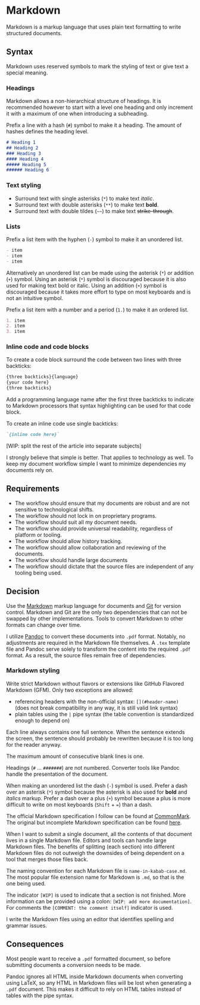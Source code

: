 # Markdown

Markdown is a markup language that uses plain text formatting to write structured documents.

## Syntax

Markdown uses reserved symbols to mark the styling of text or give text a special meaning.

### Headings

Markdown allows a non-hierarchical structure of headings.
It is recommended however to start with a level one heading and only increment it with a maximum of one when introducing a subheading.

Prefix a line with a hash (`#`) symbol to make it a heading.
The amount of hashes defines the heading level.

```md
# Heading 1
## Heading 2
### Heading 3
#### Heading 4
##### Heading 5
###### Heading 6
```

### Text styling

- Surround text with single asterisks (`*`) to make text *italic*.
- Surround text with double asterisks (`**`) to make text **bold**.
- Surround text with double tildes (`~~`) to make text ~~strike-through~~.


### Lists

Prefix a list item with the hyphen (`-`) symbol to make it an unordered list.

```md
- item
- item
- item
```

Alternatively an unordered list can be made using the asterisk (`*`) or addition (`+`) symbol.
Using an asterisk (`*`) symbol is discouraged because it is also used for making text bold or italic.
Using an addition (`+`) symbol is discouraged because it takes more effort to type on most keyboards and is not an intuitive symbol.

Prefix a list item with a number and a period (`1.`) to make it an ordered list.

```md
1. item
2. item
3. item
```

### Inline code and code blocks

To create a code block surround the code between two lines with three backticks:

```md
{three backticks}{language}
{your code here}
{three backticks}
```

Add a programming language name after the first three backticks to indicate to Markdown processors that syntax highlighting can be used for that code block.

To create an inline code use single backticks:

```md
`{inline code here}`
```

[WIP: split the rest of the article into separate subjects]

I strongly believe that simple is better.
That applies to technology as well.
To keep my document workflow simple I want to minimize dependencies my documents rely on.

## Requirements

- The workflow should ensure that my documents are robust and are not sensitive to technological shifts.
- The workflow should not lock in on proprietary programs.
- The workflow should suit all my document needs.
- The workflow should provide universal readability, regardless of platform or tooling.
- The workflow should allow history tracking.
- The workflow should allow collaboration and reviewing of the documents.
- The workflow should handle large documents
- The workflow should dictate that the source files are independent of any tooling being used.

## Decision

Use the [Markdown](https://en.wikipedia.org/wiki/Markdown) markup language for documents and [Git](https://git-scm.com/) for version control.
Markdown and Git are the only two dependencies that can not be swapped by other implementations.
Tools to convert Markdown to other formats can change over time.

I utilize [Pandoc](https://pandoc.org/) to convert these documents into `.pdf` format.
Notably, no adjustments are required in the Markdown file themselves.
A `.tex` template file and Pandoc serve solely to transform the content into the required `.pdf` format.
As a result, the source files remain free of dependencies.

### Markdown styling

Write strict Markdown without flavors or extensions like GitHub Flavored Markdown (GFM).
Only two exceptions are allowed:

- referencing headers with the non-official syntax: `[](#header-name)` (does not break compatibility in any way, it is still valid link syntax)
- plain tables using the `|` pipe syntax (the table convention is standardized enough to depend on)

Each line always contains one full sentence.
When the sentence extends the screen, the sentence should probably be rewritten because it is too long for the reader anyway.

The maximum amount of consecutive blank lines is one. 

Headings (`#` ... `#######`) are not numbered.
Converter tools like Pandoc handle the presentation of the document.

When making an unordered list the dash (`-`) symbol is used.
Prefer a dash over an asterisk (`*`) symbol because the asterisk is also used for **bold** and *italics* markup.
Prefer a dash over a plus (`+`) symbol because a plus is more difficult to write on most keyboards (`Shift` + `=`) than a dash.

The official Markdown specification I follow can be found at [CommonMark](https://commonmark.org/).
The original but incomplete Markdown specification can be found [here](https://daringfireball.net/projects/markdown/).

When I want to submit a single document, all the contents of that document lives in a single Markdown file.
Editors and tools can handle large Markdown files.
The benefits of splitting (each section) into different Markdown files do not outweigh the downsides of being dependent on a tool that merges those files back.

The naming convention for each Markdown file is `name-in-kabab-case.md`.
The most popular file extension name for Markdown is `.md`, so that is the one being used.

The indicator `[WIP]` is used to indicate that a section is not finished.
More information can be provided using a colon: `[WIP: add more documentation]`.
For comments the `[COMMENT: the comment itself]` indicator is used. 

I write the Markdown files using an editor that identifies spelling and grammar issues.

## Consequences

Most people want to receive a `.pdf` formatted document, so before submitting documents a conversion needs to be made.

Pandoc ignores all HTML inside Markdown documents when converting using LaTeX, so any HTML in Markdown files will be lost when generating a `.pdf` document.
This makes it difficult to rely on HTML tables instead of tables with the pipe syntax.
